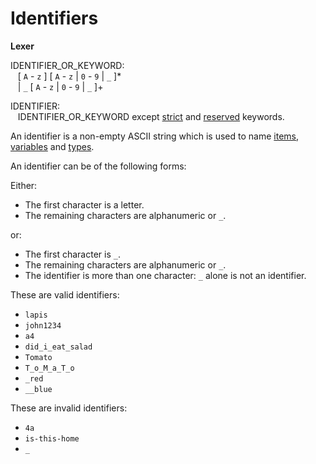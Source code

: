 # Identifiers

<div style="background-color: rgba(255, 255, 255, 0.15);">
<strong>Lexer</strong>

IDENTIFIER_OR_KEYWORD: <br/>
 &nbsp;&nbsp; [ `A` - `z` ] [ `A` - `z` | `0` - `9` | `_` ]* <br/>
 &nbsp;&nbsp; | `_` [ `A` - `z` | `0` - `9` | `_` ]+

IDENTIFIER: <br/>
 &nbsp;&nbsp; IDENTIFIER_OR_KEYWORD except [strict](keywords.md#strict-keywords) and [reserved](keywords.md#reserved-keywords) keywords.
</div>

An identifier is a non-empty ASCII string which is used to name [items](../items/items.md), [variables](../statements_and_expressions/statements.md#`let`-statements) and [types](../types.md).

An identifier can be of the following forms:

Either:

 * The first character is a letter.
 * The remaining characters are alphanumeric or `_`.

or:

 * The first character is `_`.
 * The remaining characters are alphanumeric or `_`.
 * The identifier is more than one character: `_` alone is not an identifier.

These are valid identifiers:

* `lapis`
* `john1234`
* `a4`
* `did_i_eat_salad`
* `Tomato`
* `T_o_M_a_T_o` <!-- (although I wouldn't recommend this) -->
* `_red`
* `__blue`

These are invalid identifiers:

* `4a`
* `is-this-home`
* `_`
